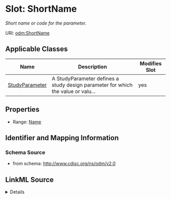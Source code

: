 # Slot: ShortName


_Short name or code for the parameter._



URI: [odm:ShortName](http://www.cdisc.org/ns/odm/v2.0/ShortName)



<!-- no inheritance hierarchy -->




## Applicable Classes

| Name | Description | Modifies Slot |
| --- | --- | --- |
[StudyParameter](StudyParameter.md) | A StudyParameter defines a study design parameter for which the value or valu... |  yes  |







## Properties

* Range: [Name](Name.md)





## Identifier and Mapping Information







### Schema Source


* from schema: http://www.cdisc.org/ns/odm/v2.0




## LinkML Source

<details>
```yaml
name: ShortName
description: Short name or code for the parameter.
from_schema: http://www.cdisc.org/ns/odm/v2.0
rank: 1000
alias: ShortName
domain_of:
- StudyParameter
range: name

```
</details>